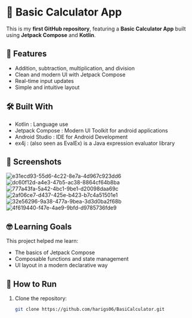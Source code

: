 # 🧮 Basic Calculator App

This is my **first GitHub repository**, featuring a **Basic Calculator App** built using **Jetpack Compose** and **Kotlin**.

## 🚀 Features

- Addition, subtraction, multiplication, and division
- Clean and modern UI with Jetpack Compose
- Real-time input updates
- Simple and intuitive layout

## 🛠️ Built With

- Kotlin : Language use 
- Jetpack Compose : Modern UI Toolkit for android applications
- Android Studio : IDE for Android Development 
- ex4j : (also seen as EvalEx) is a Java expression evaluator library

## 📱 Screenshots


![e31ecd93-55d6-4c22-8e7a-4d967c923dd6](https://github.com/user-attachments/assets/fcce5856-e9eb-4148-b958-c0256bc34c04)
![dc60f12d-a4e3-47b5-ac38-8864cf64b8ba](https://github.com/user-attachments/assets/7977a079-0a0d-43a6-a0e4-c076becb9079)
![777a43fa-5a42-4bc1-9be1-d20098daa69c](https://github.com/user-attachments/assets/ee7d8737-24fb-4cba-a8fa-5264188c9d74)
![2af06ce7-d437-425e-b423-b7c4a51501e1](https://github.com/user-attachments/assets/613ab364-bbbe-46e5-95fc-393395c8a1d0)
![32e56296-9a38-477a-9bea-3d3d0ba2f68b](https://github.com/user-attachments/assets/cbd57544-888a-4cad-b06d-6b3c84eca7b4)
![4f619440-f47e-4ae9-9bfd-d9785736fde9](https://github.com/user-attachments/assets/c9758ebf-3004-4da0-ac15-bf0953852e78)


## 🤓 Learning Goals

This project helped me learn:

- The basics of Jetpack Compose
- Composable functions and state management
- UI layout in a modern declarative way

## 📂 How to Run

1. Clone the repository:

   ```bash
   git clone https://github.com/harigs06/BasiCalculator.git
